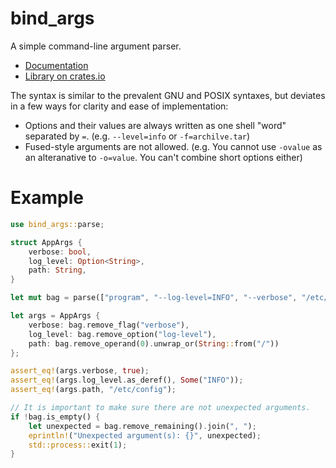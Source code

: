 # bind_args

A simple command-line argument parser.

- [Documentation](https://docs.rs/bind-args/)
- [Library on crates.io](https://crates.io/crates/bind-args)

The syntax is similar to the prevalent GNU and POSIX syntaxes, but deviates in a few ways for clarity and ease of implementation:

- Options and their values are always written as one shell "word" separated by `=`.
  (e.g. `--level=info` or `-f=archilve.tar`)
- Fused-style arguments are not allowed.
  (e.g. You cannot use `-ovalue` as an alteranative to `-o=value`. You can't combine short options either)

# Example

```rust
use bind_args::parse;

struct AppArgs {
    verbose: bool,
    log_level: Option<String>,
    path: String,
}

let mut bag = parse(["program", "--log-level=INFO", "--verbose", "/etc/config"]).unwrap();

let args = AppArgs {
    verbose: bag.remove_flag("verbose"),
    log_level: bag.remove_option("log-level"),
    path: bag.remove_operand(0).unwrap_or(String::from("/"))
};

assert_eq!(args.verbose, true);
assert_eq!(args.log_level.as_deref(), Some("INFO"));
assert_eq!(args.path, "/etc/config");

// It is important to make sure there are not unexpected arguments.
if !bag.is_empty() {
    let unexpected = bag.remove_remaining().join(", ");
    eprintln!("Unexpected argument(s): {}", unexpected);
    std::process::exit(1);
}
```
